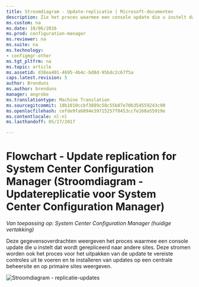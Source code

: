 ```yaml
---
title: Stroomdiagram - Update-replicatie | Microsoft-documenten
description: Zie het proces waarmee een console update die u instelt dat wordt gerepliceerd naar andere sites.
ms.custom: na
ms.date: 10/06/2016
ms.prod: configuration-manager
ms.reviewer: na
ms.suite: na
ms.technology:
- configmgr-other
ms.tgt_pltfrm: na
ms.topic: article
ms.assetid: d38ea401-4695-4b4c-bd8d-95bdc2c67f5a
caps.latest.revision: 5
author: Brenduns
ms.author: brenduns
manager: angrobe
ms.translationtype: Machine Translation
ms.sourcegitcommit: 10b1010ccbf3889c58c55b87e70b354559243c90
ms.openlocfilehash: cefde9fa6894e39715257f0453ccfe160a55919e
ms.contentlocale: nl-nl
ms.lasthandoff: 05/17/2017

---
```

# <a name="flowchart---update-replication-for-system-center-configuration-manager"></a>Flowchart - Update replication for System Center Configuration Manager (Stroomdiagram - Updatereplicatie voor System Center Configuration Manager)

*Van toepassing op: System Center Configuration Manager (huidige vertakking)*

Deze gegevensoverdrachten weergeven het proces waarmee een console update die u instelt dat wordt gerepliceerd naar andere sites. Deze stromen worden ook het proces voor het uitpakken van de update te vereiste controles uit te voeren en te installeren van updates op een centrale beheersite en op primaire sites weergeven.  

 ![Stroomdiagram - replicatie-updates](media/Flowchart---Replicate-updates.png)  


